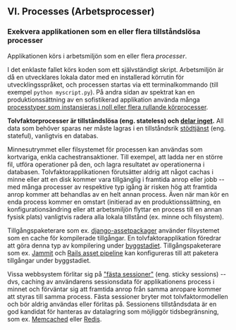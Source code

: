 ## VI. Processes (Arbetsprocesser)
### Exekvera applikationen som en eller flera tillståndslösa processer

Applikationen körs i arbetsmiljön som en eller flera *processer*.

I det enklaste fallet körs koden som ett självständigt skript. Arbetsmiljön är då en utvecklares lokala dator med en installerad körrutin för utvecklingsspråket, och processen startas via ett terminalkommando (till exempel `python myscript.py`). På andra sidan av spektrat kan en produktionssättning av en sofistikerad applikation använda många [processtyper som instansieras i noll eller flera rullande körprocesser](./concurrency).

**Tolvfaktorprocesser är tillståndslösa (eng. stateless) och [delar inget](http://en.wikipedia.org/wiki/Shared_nothing_architecture).**  All data som behöver sparas ner måste lagras i en tillståndsrik [stödtjänst](./backing-services) (eng. stateful), vanligtvis en databas.

Minnesutrymmet eller filsystemet för processen kan användas som kortvariga, enkla cachestransaktioner. Till exempel, att ladda ner en större fil, utföra operationer på den, och lagra resultatet av operationerna i databasen. Tolvfaktorapplikationen förutsätter aldrig att något cachas i minne eller att en disk kommer vara tillgänglig i framtida anrop eller jobb -- med många processer av respektive typ igång är risken hög att framtida anrop kommer att behandlas av en helt annan process. Även när man kör en enda process kommer en omstart (initierad av en produktionssättning, en konfigurationsändring eller att arbetsmiljön flyttar en process till en annan fysisk plats) vanligtvis radera alla lokala tillstånd (ex. minne och filsystem).

Tillgångspaketerare som ex. [django-assetpackager](http://code.google.com/p/django-assetpackager/) använder filsystemet som en cache för kompilerade tillgångar. En tolvfaktorapplikation föredrar att göra denna typ av kompilering under [byggstadiet](/build-release-run). Tillgångspaketerare som ex. [Jammit](http://documentcloud.github.com/jammit/) och [Rails asset pipeline](http://ryanbigg.com/guides/asset_pipeline.html) kan konfigureras till att paketera tillgångar under byggstadiet.

Vissa webbsystem förlitar sig på ["fästa sessioner"](http://en.wikipedia.org/wiki/Load_balancing_%28computing%29#Persistence) (eng. sticky sessions) -- dvs, caching av användarens sessionsdata för applikationens process i minnet och förväntar sig att framtida anrop från samma anropare kommer att styras till samma process. Fästa sessioner bryter mot tolvfaktormodellen och bör aldrig användas eller förlitas på. Sessionens tillståndsdata är en god kandidat för hanteras av datalagring som möjliggör tidsbegränsning, som ex. [Memcached](http://memcached.org/) eller [Redis](http://redis.io/).
